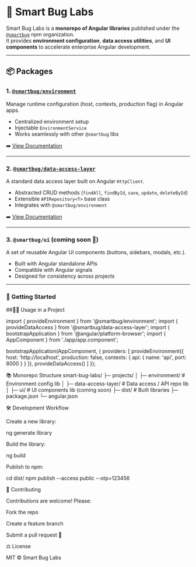 # 🐞 Smart Bug Labs

Smart Bug Labs is a **monorepo of Angular libraries** published under the [`@smartbug`](https://www.npmjs.com/org/smartbug) npm organization.  
It provides **environment configuration**, **data access utilities**, and **UI components** to accelerate enterprise Angular development.

---

## 📦 Packages

### 1. [`@smartbug/environment`](https://www.npmjs.com/package/@smartbug/environment)
Manage runtime configuration (host, contexts, production flag) in Angular apps.  
- Centralized environment setup  
- Injectable `EnvironmentService`  
- Works seamlessly with other `@smartbug` libs  

➡️ [View Documentation](projects/environment/README.md)

---

### 2. [`@smartbug/data-access-layer`](https://www.npmjs.com/package/@smartbug/data-access-layer)
A standard data access layer built on Angular `HttpClient`.  
- Abstracted CRUD methods (`findAll`, `findById`, `save`, `update`, `deleteById`)  
- Extensible `APIRepository<T>` base class  
- Integrates with `@smartbug/environment`  

➡️ [View Documentation](projects/data-access-layer/README.md)

---

### 3. `@smartbug/ui` (coming soon 🚧)
A set of reusable Angular UI components (buttons, sidebars, modals, etc.).  
- Built with Angular standalone APIs  
- Compatible with Angular signals  
- Designed for consistency across projects  

---

### 🚀 Getting Started

##🧑‍💻 Usage in a Project

import { provideEnvironment } from '@smartbug/environment';
import { provideDataAccess } from '@smartbug/data-access-layer';
import { bootstrapApplication } from '@angular/platform-browser';
import { AppComponent } from './app/app.component';

bootstrapApplication(AppComponent, {
  providers: [
    provideEnvironment({
      host: 'http://localhost',
      production: false,
      contexts: {
        api: { name: 'api', port: 8000 }
      }
    }),
    provideDataAccess()
  ]
});

📚 Monorepo Structure
smart-bug-labs/
 ├─ projects/
 │   ├─ environment/        # Environment config lib
 │   ├─ data-access-layer/  # Data access / API repo lib
 │   ├─ ui/                 # UI components lib (coming soon)
 ├─ dist/                   # Built libraries
 ├─ package.json
 └─ angular.json

🛠️ Development Workflow

Create a new library:

ng generate library <lib-name>


Build the library:

ng build <lib-name>


Publish to npm:

cd dist/<lib-name>
npm publish --access public --otp=123456

🤝 Contributing

Contributions are welcome! Please:

Fork the repo

Create a feature branch

Submit a pull request 🚀

⚖️ License

MIT © Smart Bug Labs
